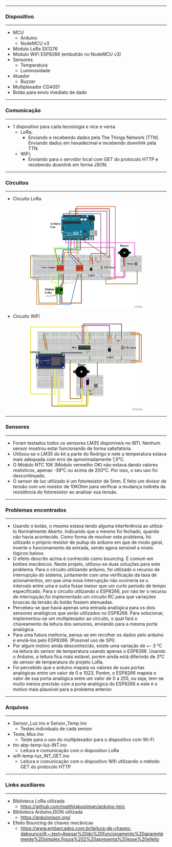 ---------------------------------
### Dispositivo
---------------------------------
* MCU
  * Arduino
  * NodeMCU v3
* Módulo LoRa SX1276
* Módulo WiFi ESP8266 (embutido no NodeMCU v3)
* Sensores 
  * Temperatura
  * Luminosidade
* Atuador
  * Buzzer
* Multiplexador CD4051
* Botão para envio imediato de dado

---------------------------------
### Comunicação
---------------------------------
* 1 dispositivo para cada tecnologia e vice e versa
  * LoRa;
    * Enviando e recebendo dados pela The Things Network (TTN). Enviando dados em  hexadecimal e recebendo downlink pela TTN.
  * WiFi;
    * Enviando para o servidor local com GET do protocolo HTTP e recebendo downlink em forma JSON.
---------------------------------
### Circuitos
---------------------------------
* Circuito LoRa
<p align="center">
  <img src="EsquemaLoRa_bb1.png" width="350" title="Circuito LoRa">
</p>

* Circuito WiFi
<p align="center">
  <img src="EsquemaWiFi_bb.png" width="350" title="Circuito WiFi">
<p align="center">

---------------------------------
### Sensores
---------------------------------
* Foram testados todos os sensores LM35 disponíveis no IBTI. Nenhum sensor mostrou estar
funcionando de forma satisfatória.
* Utilizou-se o LM35 do kit a parte do Rodrigo e nele a temperatura estava mais adequada com erro de aproximadamente 1,5°C.
* O Módulo NTC 10K (Módulo vermelho OK) não estava dando valores realísticos, apenas -38°C ou acima de 200°C. Por isso, o seu uso foi descontinuado.
* O sensor de luz utilizado é um fotoresistor de 5mm. É feito um divisor de tensão com um resistor de 10KOhm para verificar a mudança indireta da resistência do fotoresistor ao analisar sua tensão.
---------------------------------
### Problemas encontrados
---------------------------------
* Usando o botão, o mesmo estava tendo alguma interferência ao utilizá-lo Normalmente Aberto. Indicando que o mesmo foi fechado, quando não havia acontecido. Como forma de resolver este problema, foi utilizado o próprio resistor de pullup do arduino em que de modo geral, inverte o funcionamento da entrada, sendo agora sensível
a níveis lógicos baixos.
* O efeito descrito acima é conhecido como bouncing. É comum em botões mecânicos. Neste projeto, utilizou-se duas soluções para este problema. Para o circuito utilizando arduino, foi utilizado o recurso de interrupção do sistema, juntamente com uma verificação da taxa de acionamentos, em que uma nova interrupção não ocorreria se o intervalo entre uma e outra fosse menor que um curto período de tempo especificado. Para o circuito utilizando o ESP8266, por não ter o recurso de interrupção,foi implementado um circuito RC para que variações bruscas da tensão do botão fossem atenuadas.
* Percebeu-se que havia apenas uma entrada analógica para os dois sensores analógicos que serão utilizados no ESP8266. Para solucionar, implementou-se um multiplexador ao circuito, o qual fará o chaveamento da leitura dos sensores, enviando para a mesma porta analógica.
* Para uma futura melhoria, pensa-se em recolher os dados pelo arduino e enviá-los pelo ESP8266. (Possível uso de SPI).
* Por algum motivo ainda desconhecido, existe uma variação de +- 3 °C na leitura do sensor de temperatura usando apenas o ESP8266. Usando o Arduino, a leitura fica mais estável, porém ainda está diferindo de 3°C do sensor de temperatura do projeto LoRa.
* Foi percebido que o arduino mapeia os valores de suas portas analógicas entre um valor de 0 e 1023. Porém, o ESP8266 mapeia o valor de sua porta analógica entre um valor de 0 a 255, ou seja, tem-se muito menos precisão com a porta analógica do ESP8266 e este é o motivo mais plausível para a problema anterior.
---------------------------------
### Arquivos
---------------------------------
* Sensor_Luz.ino e Sensor_Temp.ino 
  * Testes individuais de cada sensor
* Teste_Mux.ino 
  * Teste para o uso do multiplexador para o dispositivo com Wi-Fi  
* ttn-abp-temp-luz-INT.ino 
  * Leitura e comunicação com o dispositivo LoRa
* wifi-temp-luz_INT_GET.ino 
  * Leitura e comunicação com o dispositivo Wifi utilizando o método GET do protocolo HTTP
---------------------------------
### Links auxiliares
---------------------------------
* Biblioteca LoRa utilizada
  * https://github.com/matthijskooijman/arduino-lmic
* Biblioteca ArduinoJSON utilizada
  * https://arduinojson.org/
* Efeito Bouncing de chaves mecânicas
  * https://www.embarcados.com.br/leitura-de-chaves-debounce/#:~:text=Apesar%20do%20funcionamento%20aparentemente%20simples,figura%202%20apresenta%20esse%20efeito

